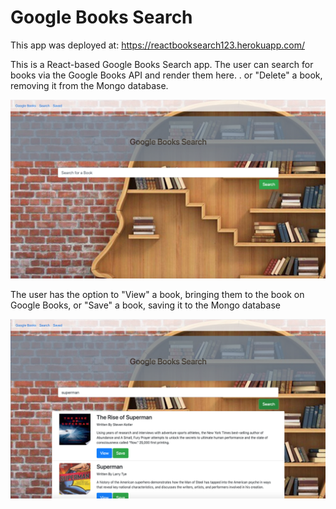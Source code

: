 # Google Books Search #

This app was deployed at: https://reactbooksearch123.herokuapp.com/


This is a React-based Google Books Search app. The user can search for books via the Google Books API and render them here.
. or  "Delete" a book, removing it from the Mongo database.

![](images/GoogleBook1.png)

The user has the option to "View" a book, bringing them to the book on Google Books, or "Save" a book, saving it to the Mongo 
database

![](images/GoogleBook2.png)

